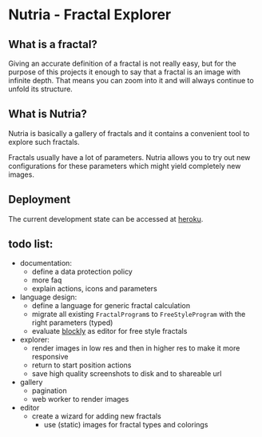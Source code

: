 # Nutria - Fractal Explorer
## What is a fractal?
Giving an accurate definition of a fractal is not really easy, but for the purpose of this projects it enough to say that a fractal is an image with infinite depth.
That means you can zoom into it and will always continue to unfold its structure.

## What is Nutria?
Nutria is basically a gallery of fractals and it contains a convenient tool to explore such fractals.

Fractals usually have a lot of parameters. Nutria allows you to try out new configurations for these parameters which might yield completely new images.

## Deployment

The current development state can be accessed at [heroku](http://nutria-explorer.herokuapp.com).

## todo list:
 - documentation:
    - define a data protection policy
    - more faq
    - explain actions, icons and parameters
 - language design:
    - define a language for generic fractal calculation
    - migrate all existing `FractalProgram`s to `FreeStyleProgram` with the right parameters (typed)
    - evaluate [blockly](https://developers.google.com/blockly) as editor for free style fractals
 - explorer:
    - render images in low res and then in higher res to make it more responsive
    - return to start position actions
    - save high quality screenshots to disk and to shareable url
 - gallery
    - pagination
    - web worker to render images
 - editor
    - create a wizard for adding new fractals
       - use (static) images for fractal types and colorings

